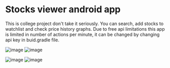 # Stocks viewer android app
This is college project don't take it seriously.
You can search, add stocks to watchlist and check price history graphs.
Due to free api limitations this app is limited in number of actions per minute, it can be changed by changing api key in buid.gradle file.


![image](https://github.com/VRof/StocksViewer/assets/101021359/244583af-bd66-4d15-8718-da7d8f7544bd) ![image](https://github.com/VRof/StocksViewer/assets/101021359/124c6e93-dec5-4539-b377-efb86b805dd4)


![image](https://github.com/VRof/StocksViewer/assets/101021359/be25d244-9d70-4101-94a2-385d478722a6)
![image](https://github.com/VRof/StocksViewer/assets/101021359/1aec16ab-490f-4abe-b319-4b0ceb762d59)
